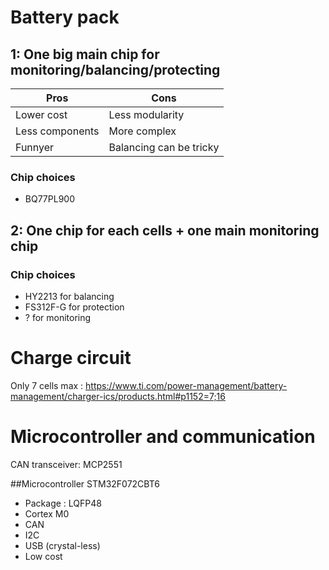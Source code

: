 # Battery pack
## 1: One big main chip for monitoring/balancing/protecting

| Pros              | Cons              |
|-------------------|-------------------|
| Lower cost        | Less modularity   |
| Less components   | More complex      |
| Funnyer           | Balancing can be tricky |

### Chip choices

- BQ77PL900 

## 2: One chip for each cells + one main monitoring chip

### Chip choices

- HY2213 for balancing
- FS312F-G for protection
- ? for monitoring

# Charge circuit

Only 7 cells max : https://www.ti.com/power-management/battery-management/charger-ics/products.html#p1152=7;16


# Microcontroller and communication

CAN transceiver: MCP2551

##Microcontroller
STM32F072CBT6
- Package : LQFP48
- Cortex M0
- CAN
- I2C
- USB (crystal-less)
- Low cost
